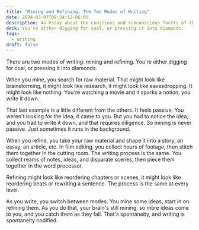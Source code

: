 ```yaml
---
title: "Mining and Refining: The Two Modes of Writing"
date: 2024-03-07T09:34:12-06:00
description: An essay about the conscious and subconscious facets of the writing process, and how they work together.
deck: You're either digging for coal, or pressing it into diamonds.
tags:
  - writing
draft: false
---
```


There are two modes of writing: mining and refining. You're either digging for coal, or pressing it into diamonds.

When you mine, you search for raw material. That might look like brainstorming, it might look like research, it might look like eavesdropping. It might look like nothing. You're watching a movie and it sparks a notion, you write it down.

That last example is a little different from the others. It feels passive. You weren't looking for the idea; it came to you. But you had to notice the idea, and you had to write it down, and that requires diligence. So mining is never passive. Just sometimes it runs in the background.

When you refine, you take your raw material and shape it into a story, an essay, an article, etc. In film editing, you collect hours of footage, then stitch them together in the cutting room. The writing process is the same. You collect reams of notes, ideas, and disparate scenes, then piece them together in the word processor.

Refining might look like reordering chapters or scenes, it might look like reordering beats or rewriting a sentence. The process is the same at every level.

As you write, you switch between modes. You mine some ideas, start in on refining them. As you do that, your brain's still mining, so more ideas come to you, and you catch them as they fall. That's spontaneity, and writing is spontaneity codified.
